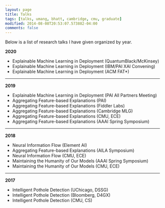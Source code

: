 ```yaml
---
layout: page
title: Talks
tags: [talks, umang, bhatt, cambridge, cmu, graduate]
modified: 2014-08-08T20:53:07.573882-04:00
comments: false
---
```


Below is a list of research talks I have given organized by year.

**2020**
* Explainable Machine Learning in Deployment (QuantumBlack/McKinsey)
* Explainable Machine Learning in Deployment (IBM/PAI XAI Convening)
* Explainable Machine Learning in Deployment (ACM FAT\*)
----

**2019**
* Explainable Machine Learning in Deployment (PAI All Partners Meeting)
* Aggregating Feature-based Explanations (PAI)
* Aggregating Feature-based Explanations (Fiddler Labs)
* Aggregating Feature-based Explanations (Cambridge MLG)
* Aggregating Feature-based Explanations (CMU, ECE)
* Aggregating Feature-based Explanations (AAAI Spring Symposium)
----

**2018**
* Neural Information Flow (Element AI)
* Aggregating Feature-based Explanations (AILA Symposium)
* Neural Information Flow (CMU, ECE)
* Maintaining the Humanity of Our Models (AAAI Spring Symposium)
* Maintaining the Humanity of Our Models (CMU, ECE)
----

**2017**
* Intelligent Pothole Detection (UChicago, DSSG)
* Intelligent Pothole Detection (Bloomberg, D4GX)
* Intelligent Pothole Detection (CMU, CS)



